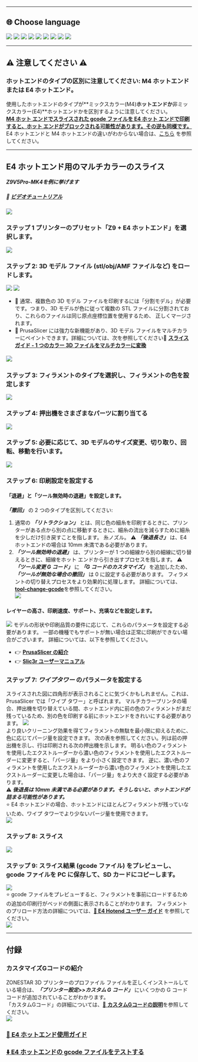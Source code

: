 [FAQ_M4E4]: https://github.com/ZONESTAR3D/Upgrade-kit-guide/tree/main/HOTEND/FAQ_M4E4.md
[TOOLCHANGE_GCODE]: https://github.com/ZONESTAR3D/Slicing-Guide/blob/master/PrusaSlicer/Custom_Gcode.md#tool-change-g-code
[E4_USERGUIDE]: https://github.com/ZONESTAR3D/Upgrade-kit-guide/tree/main/HOTEND/E4/User_guide
[E4_GCODE]: https://github.com/ZONESTAR3D/Slicing-Guide/tree/master/PrusaSlicer/test_gcode/E4/readme.md

----
## <a id="choose-language">:globe_with_meridians: Choose language </a>
[![](../lanpic/EN.png)](https://github.com/ZONESTAR3D/Slicing-Guide/tree/master/PrusaSlicer/readme.md)
[![](../lanpic/ES.png)](https://github.com/ZONESTAR3D/Slicing-Guide/tree/master/PrusaSlicer/readme-es.md)
[![](../lanpic/PT.png)](https://github.com/ZONESTAR3D/Slicing-Guide/tree/master/PrusaSlicer/readme-pt.md)
[![](../lanpic/FR.png)](https://github.com/ZONESTAR3D/Slicing-Guide/tree/master/PrusaSlicer/readme-fr.md)
[![](../lanpic/DE.png)](https://github.com/ZONESTAR3D/Slicing-Guide/tree/master/PrusaSlicer/readme-de.md)
[![](../lanpic/IT.png)](https://github.com/ZONESTAR3D/Slicing-Guide/tree/master/PrusaSlicer/readme-it.md)
[![](../lanpic/RU.png)](https://github.com/ZONESTAR3D/Slicing-Guide/tree/master/PrusaSlicer/readme-ru.md)
[![](../lanpic/JP.png)](https://github.com/ZONESTAR3D/Slicing-Guide/tree/master/PrusaSlicer/readme-jp.md)
[![](../lanpic/KR.png)](https://github.com/ZONESTAR3D/Slicing-Guide/tree/master/PrusaSlicer/readme-kr.md)
<!-- [![](./lanpic/SA.png)](https://github.com/ZONESTAR3D/Slicing-Guide/tree/master/PrusaSlicer/readme-ar.md) -->

----
## :warning: 注意してください :warning:
### ホットエンドのタイプの区別に注意してください: M4 ホットエンドまたは E4 ホットエンド。     
使用したホットエンドのタイプが**ミックスカラー(M4)**ホットエンドか**非ミックスカラー(E4)**ホットエンドかを区別するように注意してください。    
<u>**M4 ホット エンドでスライスされた gcode ファイルを E4 ホット エンドで印刷すると、ホット エンドがブロックされる可能性があります。その逆も同様です。**</u>    
E4 ホットエンドと M4 ホットエンドの違いがわからない場合は、[こちら][FAQ_M4E4] を参照してください。

-----
## E4 ホットエンド用のマルチカラーのスライス
***Z9V5Pro-MK4を例に挙げます***
##### :movie_camera: [**ビデオチュートリアル**](https://youtu.be/aets9JZ92iU)
[![](https://img.youtube.com/vi/aets9JZ92iU/0.jpg)](https://www.youtube.com/watch?v=aets9JZ92iU)
### ステップ 1 プリンターのプリセット「Z9 + E4 ホットエンド」を選択します。
![](pic/slicingE4-1.png)  
### ステップ 2: 3D モデル ファイル (stl/obj/AMF ファイルなど) をロードします。
![](pic/loadstl_1.png) ![](pic/loadstl_2.png)   
- :memo: 通常、複数色の 3D モデル ファイルを印刷するには「分割モデル」が必要です。つまり、3D モデルが色に従って複数の STL ファイルに分割されており、これらのファイルは同じ原点座標位置を使用するため、 正しくマージされます。   
- :star2: PrusaSlicer には強力な新機能があり、3D モデル ファイルをマルチカラーにペイントできます。詳細については、次を参照してください:movie_camera: [**スライス ガイド - 1 つのカラー 3D ファイルをマルチカラーに変換**](https://youtu.be/Yx4fKDRGEJ4)
##### [![](https://img.youtube.com/vi/Yx4fKDRGEJ4/0.jpg)](https://www.youtube.com/watch?v=Yx4fKDRGEJ4)
### ステップ 3: フィラメントのタイプを選択し、フィラメントの色を設定します
![](pic/filament_color.png)
### ステップ 4: 押出機をさまざまなパーツに割り当てる
![](pic/assign_extruder.png)
### ステップ 5: 必要に応じて、3D モデルのサイズ変更、切り取り、回転、移動を行います。
![](pic/slicing_adjust.png)
### ステップ 6: 印刷設定を設定する
#### 「退避」と「ツール無効時の退避」を設定します。
***「撤回」*** の 2 つのタイプを区別してください:
1. 通常の ***「リトラクション」*** とは、同じ色の細糸を印刷するときに、プリンターがある点から別の点に移動するときに、細糸の流出を減らすために細糸を少しだけ引き戻すことを指します。 糸ノズル。 :warning: ***「後退長さ」*** は、E4 ホットエンドの場合は 10mm 未満である必要があります。   
2. ***「ツール無効時の退避」*** は、プリンターが 1 つの細線から別の細線に切り替えるときに、細線をホット エンドから引き出すプロセスを指します。 :warning: ***「ツール変更 G コード」*** に ***「G コードのカスタマイズ」*** を追加したため、***「ツールが無効な場合の撤回」*** は 0 に設定する必要があります。 フィラメントの切り替えプロセスをより効果的に処理します。 詳細については、[**tool-change-gcode**][TOOLCHANGE_GCODE]を参照してください。    
![](pic/slicingE4-4.jpg)

#### レイヤーの高さ、印刷速度、サポート、充填などを設定します。
![](pic/slicing_set.png)
モデルの形状や印刷品質の要件に応じて、これらのパラメータを設定する必要があります。 一部の機種でもサポートが無い場合は正常に印刷ができない場合がございます。 詳細については、以下を参照してください。   
- :point_right: [**PrusaSlicer の紹介**](https://help.prusa3d.com/article/general-info_1910)   
- :point_right: [**Slic3r ユーザーマニュアル**](https://manual.slic3r.org/)

### ステップ 7: *ワイプタワー* のパラメータを設定する
スライスされた図に四角形が表示されることに気づくかもしれません。これは、PrusaSlicer では「ワイプ タワー」と呼ばれます。 マルチカラープリンタの場合、押出機を切り替えている間、ホットエンド内に前の色のフィラメントがまだ残っているため、別の色を印刷する前にホットエンドをきれいにする必要があります。
![](pic/wipe_tower.png)    
より良いクリーニング効果を得てフィラメントの無駄を最小限に抑えるために、色に応じてパージ量を設定できます。 次の表を参照してください。列は前の押出機を示し、行は印刷される次の押出機を示します。 明るい色のフィラメントを使用したエクストルーダーから濃い色のフィラメントを使用したエクストルーダーに変更すると、「パージ量」をより小さく設定できます。 逆に、濃い色のフィラメントを使用したエクストルーダーから濃い色のフィラメントを使用したエクストルーダーに変更した場合は、「パージ量」をより大きく設定する必要があります。   
:warning: ***後退長は 10mm 未満である必要があります。そうしないと、ホットエンドが詰まる可能性があります。***    
:star: E4 ホットエンドの場合、ホットエンドにほとんどフィラメントが残っていないため、ワイプ タワーでより少ないパージ量を使用できます。   
![](pic/slicingE4-2.png)
### ステップ 8: スライス
![](pic/slicing_go.png)
### ステップ 9: スライス結果 (gcode ファイル) をプレビューし、gcode ファイルを PC に保存して、SD カードにコピーします。
![](pic/slicing_save.png)     
:star: gcode ファイルをプレビューすると、フィラメントを事前にロードするための追加の印刷行がベッドの側面に表示されることがわかります。 フィラメントのプリロード方法の詳細については、[**:book: E4 Hotend ユーザー ガイド**][E4_USERGUIDE] を参照してください。     
![](pic/slicingE4-3.png)

----
## 付録
### カスタマイズGコードの紹介
ZONESTAR 3D プリンターのプロファイル ファイルを正しくインストールしている場合は、***「プリンター設定>>カスタム G コード」*** にいくつかの G コード コードが追加されていることがわかります。   
「カスタムGコード」の詳細については、[:book: **カスタムGコードの説明**](./Custom_Gcode.md)を参照してください。    
![](./pic/Custom_Gcode.jpg)
### [:book: E4 ホットエンド使用ガイド][E4_USERGUIDE]   
### [:arrow_down: E4 ホットエンドの gcode ファイルをテストする][E4_GCODE]


